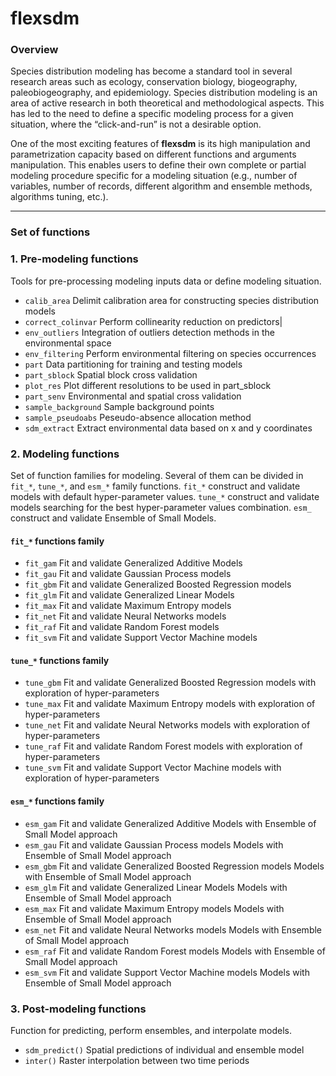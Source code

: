 # flexsdm

### Overview 
Species distribution modeling has become a standard tool in several research areas such as ecology, 
conservation biology, biogeography, paleobiogeography, and epidemiology. Species distribution 
modeling is an area of active research in both theoretical and methodological aspects. This has 
led to the need to define a specific modeling process for a given situation, where the 
“click-and-run” is not a desirable option. 

One of the most exciting features of **flexsdm** is its high manipulation and parametrization 
capacity based on different functions and arguments manipulation. This enables users to define 
their own complete or partial modeling procedure specific for a modeling situation (e.g., number 
of variables, number of records, different algorithm and ensemble methods, algorithms tuning, etc.).

--- ---
### Set of functions
### 1. Pre-modeling functions 
Tools for pre-processing modeling inputs data or define modeling situation.

* `calib_area` Delimit calibration area for constructing species distribution models
* `correct_colinvar` Perform collinearity reduction on predictors|
* `env_outliers` Integration of outliers detection methods in the environmental space
* `env_filtering` Perform environmental filtering on species occurrences
* `part` Data partitioning for training and testing models
* `part_sblock` Spatial block cross validation
* `plot_res` Plot different resolutions to be used in part_sblock
* `part_senv` Environmental and spatial cross validation
* `sample_background` Sample background points
* `sample_pseudoabs` Peseudo-absence allocation method
* `sdm_extract` Extract environmental data based on x and y coordinates


### 2. Modeling functions 
Set of function families for modeling. Several of them can be divided in `fit_*`, `tune_*`, and 
`esm_*` family functions. `fit_*` construct and validate models with default hyper-parameter 
values. `tune_*` construct and validate models searching for the best hyper-parameter values 
combination. `esm_` construct and validate Ensemble of Small Models.

#### `fit_*` functions family
* `fit_gam` Fit and validate Generalized Additive Models
* `fit_gau` Fit and validate Gaussian Process models
* `fit_gbm` Fit and validate Generalized Boosted Regression models
* `fit_glm` Fit and validate Generalized Linear Models
* `fit_max` Fit and validate Maximum Entropy models
* `fit_net` Fit and validate Neural Networks models
* `fit_raf` Fit and validate Random Forest models
* `fit_svm` Fit and validate Support Vector Machine models

#### `tune_*` functions family
* `tune_gbm` Fit and validate Generalized Boosted Regression models with exploration of 
hyper-parameters
* `tune_max` Fit and validate Maximum Entropy models with exploration of hyper-parameters
* `tune_net` Fit and validate Neural Networks models with exploration of hyper-parameters
* `tune_raf` Fit and validate Random Forest models with exploration of hyper-parameters
* `tune_svm` Fit and validate Support Vector Machine models with exploration of hyper-parameters

#### `esm_*` functions family
* `esm_gam` Fit and validate Generalized Additive Models with Ensemble of Small Model approach
* `esm_gau` Fit and validate Gaussian Process models Models with Ensemble of Small Model approach
* `esm_gbm` Fit and validate Generalized Boosted Regression models Models with Ensemble of Small 
Model approach
* `esm_glm` Fit and validate Generalized Linear Models Models with Ensemble of Small Model approach
* `esm_max` Fit and validate Maximum Entropy models Models with Ensemble of Small Model approach
* `esm_net` Fit and validate Neural Networks models Models with Ensemble of Small Model approach
* `esm_raf` Fit and validate Random Forest models Models with Ensemble of Small Model approach
* `esm_svm` Fit and validate Support Vector Machine models Models with Ensemble of Small Model 
approach

### 3. Post-modeling functions
Function for predicting, perform ensembles, and interpolate models.

* `sdm_predict()` Spatial predictions of individual and ensemble model
* `inter()` Raster interpolation between two time periods
